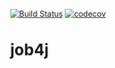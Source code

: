 [![Build Status](https://travis-ci.org/BapaLruH/job4j.svg?branch=master)](https://travis-ci.org/BapaLruH/job4j)
[![codecov](https://codecov.io/gh/BapaLruH/job4j/branch/master/graph/badge.svg)](https://codecov.io/gh/BapaLruH/job4j)

# job4j
